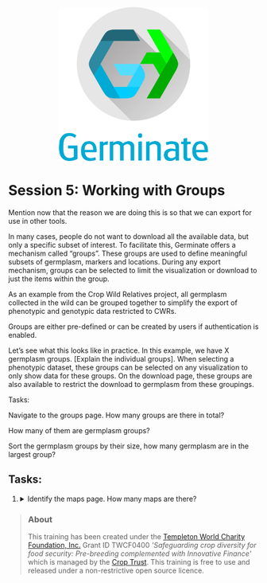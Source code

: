 <!-- Use these horrible HTML tag attributes because Markdown only supports limited HTML/CSS -->
<p align="center">
  <img src="img/germinate-square-name.svg" width="300" alt="Germinate">
</p>


# Session 5: Working with Groups

Mention now that the reason we are doing this is so that we can export for use in other tools. 

In many cases, people do not want to download all the available data, but only a specific subset of interest. To facilitate this, Germinate offers a mechanism called “groups”. These groups are used to define meaningful subsets of germplasm, markers and locations. During any export mechanism, groups can be selected to limit the visualization or download to just the items within the group.  

As an example from the Crop Wild Relatives project, all germplasm collected in the wild can be grouped together to simplify the export of phenotypic and genotypic data restricted to CWRs. 

Groups are either pre-defined or can be created by users if authentication is enabled. 

Let’s see what this looks like in practice. In this example, we have X germplasm groups. [Explain the individual groups]. When selecting a phenotypic dataset, these groups can be selected on any visualization to only show data for these groups. On the download page, these groups are also available to restrict the download to germplasm from these groupings. 

 

Tasks: 

Navigate to the groups page. How many groups are there in total? 

How many of them are germplasm groups? 

Sort the germplasm groups by their size, how many germplasm are in the largest group? 
## Tasks:

1. <details><summary>Identify the maps page. How many maps are there?</summary>Answer: X</details>

> ### About
> This training has been created under the [Templeton World Charity Foundation, Inc.](https://www.templetonworldcharity.org/) Grant ID TWCF0400 *'Safeguarding crop diversity for food security: Pre-breeding complemented with Innovative Finance'* which is managed by the [Crop Trust](https://www.croptrust.org/). This training is free to use and released under a non-restrictive open source licence.